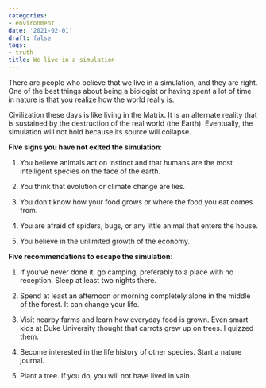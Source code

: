 ```yaml
---
categories:
- environment
date: '2021-02-01'
draft: false
tags:
- truth
title: We live in a simulation
---
```


There are people who believe that we live in a simulation, and they are right. One of the best things about being a biologist or having spent a lot of time in nature is that you realize how the world really is.

Civilization these days is like living in the Matrix. It is an alternate reality that is sustained by the destruction of the real world (the Earth). Eventually, the simulation will not hold because its source will collapse.

**Five signs you have not exited the simulation**:

1. You believe animals act on instinct and that humans are the most intelligent species on the face of the earth.

2. You think that evolution or climate change are lies.

3. You don’t know how your food grows or where the food you eat comes from.

4. You are afraid of spiders, bugs, or any little animal that enters the house.

5. You believe in the unlimited growth of the economy.

**Five recommendations to escape the simulation**:

1. If you’ve never done it, go camping, preferably to a place with no reception. Sleep at least two nights there.

2. Spend at least an afternoon or morning completely alone in the middle of the forest. It can change your life.

3. Visit nearby farms and learn how everyday food is grown. Even smart kids at Duke University thought that carrots grew up on trees. I quizzed them.

4. Become interested in the life history of other species. Start a nature journal. 

5. Plant a tree. If you do, you will not have lived in vain.